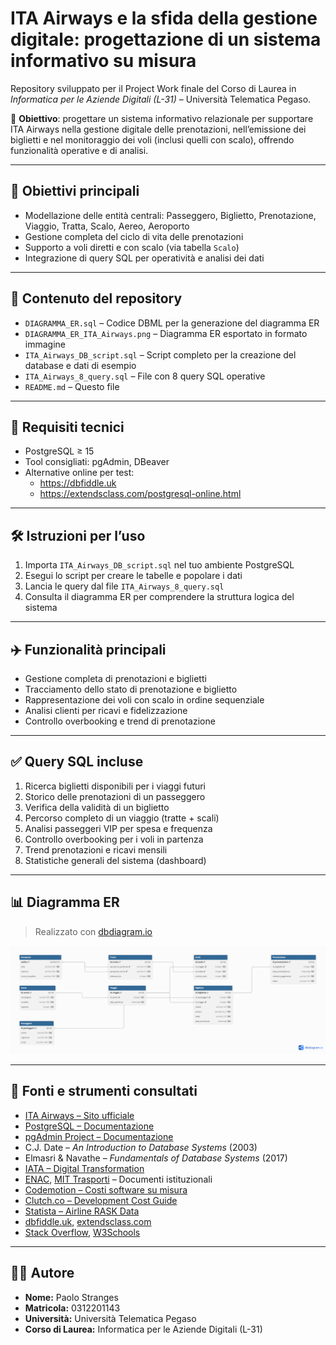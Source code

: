 # ITA Airways e la sfida della gestione digitale: progettazione di un sistema informativo su misura

Repository sviluppato per il Project Work finale del Corso di Laurea in *Informatica per le Aziende Digitali (L-31)* – Università Telematica Pegaso.

📌 **Obiettivo**: progettare un sistema informativo relazionale per supportare ITA Airways nella gestione digitale delle prenotazioni, nell’emissione dei biglietti e nel monitoraggio dei voli (inclusi quelli con scalo), offrendo funzionalità operative e di analisi.

---

## 🎯 Obiettivi principali

- Modellazione delle entità centrali: Passeggero, Biglietto, Prenotazione, Viaggio, Tratta, Scalo, Aereo, Aeroporto  
- Gestione completa del ciclo di vita delle prenotazioni  
- Supporto a voli diretti e con scalo (via tabella `Scalo`)  
- Integrazione di query SQL per operatività e analisi dei dati  

---

## 📂 Contenuto del repository

- `DIAGRAMMA_ER.sql` – Codice DBML per la generazione del diagramma ER  
- `DIAGRAMMA_ER_ITA_Airways.png` – Diagramma ER esportato in formato immagine  
- `ITA_Airways_DB_script.sql` – Script completo per la creazione del database e dati di esempio  
- `ITA_Airways_8_query.sql` – File con 8 query SQL operative  
- `README.md` – Questo file

---

## 🧰 Requisiti tecnici

- PostgreSQL ≥ 15  
- Tool consigliati: pgAdmin, DBeaver  
- Alternative online per test:
  - https://dbfiddle.uk  
  - https://extendsclass.com/postgresql-online.html  

---

## 🛠️ Istruzioni per l’uso

1. Importa `ITA_Airways_DB_script.sql` nel tuo ambiente PostgreSQL  
2. Esegui lo script per creare le tabelle e popolare i dati  
3. Lancia le query dal file `ITA_Airways_8_query.sql`  
4. Consulta il diagramma ER per comprendere la struttura logica del sistema

---

## ✈️ Funzionalità principali

- Gestione completa di prenotazioni e biglietti  
- Tracciamento dello stato di prenotazione e biglietto  
- Rappresentazione dei voli con scalo in ordine sequenziale  
- Analisi clienti per ricavi e fidelizzazione  
- Controllo overbooking e trend di prenotazione  

---

## ✅ Query SQL incluse

1. Ricerca biglietti disponibili per i viaggi futuri  
2. Storico delle prenotazioni di un passeggero  
3. Verifica della validità di un biglietto  
4. Percorso completo di un viaggio (tratte + scali)  
5. Analisi passeggeri VIP per spesa e frequenza  
6. Controllo overbooking per i voli in partenza  
7. Trend prenotazioni e ricavi mensili  
8. Statistiche generali del sistema (dashboard)

---

## 📊 Diagramma ER

> Realizzato con [dbdiagram.io](https://dbdiagram.io)

<p align="center">
  <img src="DIAGRAMMA_ER__ITA_Airways.png" alt="Diagramma ER" width="700"/>
</p>

---

## 📖 Fonti e strumenti consultati

- [ITA Airways – Sito ufficiale](https://www.ita-airways.com)  
- [PostgreSQL – Documentazione](https://www.postgresql.org/docs)  
- [pgAdmin Project – Documentazione](https://www.pgadmin.org/docs/)  
- C.J. Date – *An Introduction to Database Systems* (2003)  
- Elmasri & Navathe – *Fundamentals of Database Systems* (2017)  
- [IATA – Digital Transformation](https://www.iata.org)  
- [ENAC](https://www.enac.gov.it), [MIT Trasporti](https://www.mit.gov.it) – Documenti istituzionali  
- [Codemotion – Costi software su misura](https://www.codemotion.com/magazine/dev-life/quanto-costa-far-sviluppare-un-software-su-misura/)  
- [Clutch.co – Development Cost Guide](https://clutch.co/developers/resources/how-much-does-software-development-cost)  
- [Statista – Airline RASK Data](https://www.statista.com/statistics/1102085/airline-industry-rask-globally/)  
- [dbfiddle.uk](https://dbfiddle.uk), [extendsclass.com](https://extendsclass.com/postgresql-online.html)  
- [Stack Overflow](https://stackoverflow.com), [W3Schools](https://www.w3schools.com/sql/)

---

## 👨‍💻 Autore

- **Nome:** Paolo Stranges  
- **Matricola:** 0312201143  
- **Università:** Università Telematica Pegaso  
- **Corso di Laurea:** Informatica per le Aziende Digitali (L-31)
